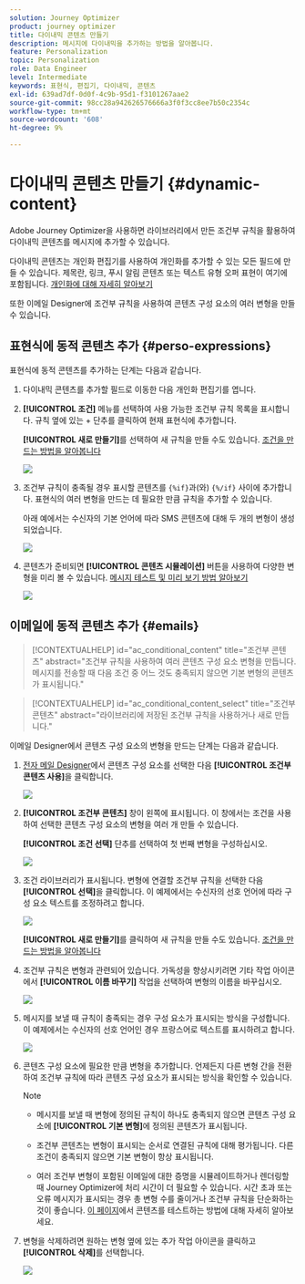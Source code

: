 ```yaml
---
solution: Journey Optimizer
product: journey optimizer
title: 다이내믹 콘텐츠 만들기
description: 메시지에 다이내믹을 추가하는 방법을 알아봅니다.
feature: Personalization
topic: Personalization
role: Data Engineer
level: Intermediate
keywords: 표현식, 편집기, 다이내믹, 콘텐츠
exl-id: 639ad7df-0d0f-4c9b-95d1-f3101267aae2
source-git-commit: 98cc28a942626576666a3f0f3cc8ee7b50c2354c
workflow-type: tm+mt
source-wordcount: '608'
ht-degree: 9%

---
```


# 다이내믹 콘텐츠 만들기 {#dynamic-content}

Adobe Journey Optimizer을 사용하면 라이브러리에서 만든 조건부 규칙을 활용하여 다이내믹 콘텐츠를 메시지에 추가할 수 있습니다.

다이내믹 콘텐츠는 개인화 편집기를 사용하여 개인화를 추가할 수 있는 모든 필드에 만들 수 있습니다. 제목란, 링크, 푸시 알림 콘텐츠 또는 텍스트 유형 오퍼 표현이 여기에 포함됩니다. [개인화에 대해 자세히 알아보기](personalize.md)

또한 이메일 Designer에 조건부 규칙을 사용하여 콘텐츠 구성 요소의 여러 변형을 만들 수 있습니다.

## 표현식에 동적 콘텐츠 추가 {#perso-expressions}

표현식에 동적 콘텐츠를 추가하는 단계는 다음과 같습니다.

1. 다이내믹 콘텐츠를 추가할 필드로 이동한 다음 개인화 편집기를 엽니다.

1. **[!UICONTROL 조건]** 메뉴를 선택하여 사용 가능한 조건부 규칙 목록을 표시합니다. 규칙 옆에 있는 + 단추를 클릭하여 현재 표현식에 추가합니다.

   **[!UICONTROL 새로 만들기]**&#x200B;를 선택하여 새 규칙을 만들 수도 있습니다. [조건을 만드는 방법을 알아봅니다](create-conditions.md)

   ![](assets/conditions-expression.png)

1. 조건부 규칙이 충족될 경우 표시할 콘텐츠를 `{%if}`과(와) `{%/if}` 사이에 추가합니다. 표현식의 여러 변형을 만드는 데 필요한 만큼 규칙을 추가할 수 있습니다.

   아래 예에서는 수신자의 기본 언어에 따라 SMS 콘텐츠에 대해 두 개의 변형이 생성되었습니다.

   ![](assets/conditions-language-sample.png)

1. 콘텐츠가 준비되면 **[!UICONTROL 콘텐츠 시뮬레이션]** 버튼을 사용하여 다양한 변형을 미리 볼 수 있습니다. [메시지 테스트 및 미리 보기 방법 알아보기](../content-management/preview-test.md)

   ![](assets/conditions-preview.png)

## 이메일에 동적 콘텐츠 추가 {#emails}

>[!CONTEXTUALHELP]
>id="ac_conditional_content"
>title="조건부 콘텐츠"
>abstract="조건부 규칙을 사용하여 여러 콘텐츠 구성 요소 변형을 만듭니다. 메시지를 전송할 때 다음 조건 중 어느 것도 충족되지 않으면 기본 변형의 콘텐츠가 표시됩니다."

>[!CONTEXTUALHELP]
>id="ac_conditional_content_select"
>title="조건부 콘텐츠"
>abstract="라이브러리에 저장된 조건부 규칙을 사용하거나 새로 만듭니다."

이메일 Designer에서 콘텐츠 구성 요소의 변형을 만드는 단계는 다음과 같습니다.

1. [전자 메일 Designer](../email/content-from-scratch.md)에서 콘텐츠 구성 요소를 선택한 다음 **[!UICONTROL 조건부 콘텐츠 사용]**&#x200B;을 클릭합니다.

   ![](assets/conditions-enable-conditional.png)

1. **[!UICONTROL 조건부 콘텐츠]** 창이 왼쪽에 표시됩니다. 이 창에서는 조건을 사용하여 선택한 콘텐츠 구성 요소의 변형을 여러 개 만들 수 있습니다.

   **[!UICONTROL 조건 선택]** 단추를 선택하여 첫 번째 변형을 구성하십시오.

   ![](assets/conditions-apply.png)

1. 조건 라이브러리가 표시됩니다. 변형에 연결할 조건부 규칙을 선택한 다음 **[!UICONTROL 선택]**&#x200B;을 클릭합니다. 이 예제에서는 수신자의 선호 언어에 따라 구성 요소 텍스트를 조정하려고 합니다.

   ![](assets/conditions-select.png)

   **[!UICONTROL 새로 만들기]**&#x200B;를 클릭하여 새 규칙을 만들 수도 있습니다. [조건을 만드는 방법을 알아봅니다](create-conditions.md)

1. 조건부 규칙은 변형과 관련되어 있습니다. 가독성을 향상시키려면 기타 작업 아이콘에서 **[!UICONTROL 이름 바꾸기]** 작업을 선택하여 변형의 이름을 바꾸십시오.

   ![](assets/conditions-rename.png)

1. 메시지를 보낼 때 규칙이 충족되는 경우 구성 요소가 표시되는 방식을 구성합니다. 이 예제에서는 수신자의 선호 언어인 경우 프랑스어로 텍스트를 표시하려고 합니다.

   ![](assets/conditions-design.png)

1. 콘텐츠 구성 요소에 필요한 만큼 변형을 추가합니다. 언제든지 다른 변형 간을 전환하여 조건부 규칙에 따라 콘텐츠 구성 요소가 표시되는 방식을 확인할 수 있습니다.

   >[!NOTE]
   >
   >* 메시지를 보낼 때 변형에 정의된 규칙이 하나도 충족되지 않으면 콘텐츠 구성 요소에 **[!UICONTROL 기본 변형]**&#x200B;에 정의된 콘텐츠가 표시됩니다.
   >
   >* 조건부 콘텐츠는 변형이 표시되는 순서로 연결된 규칙에 대해 평가됩니다. 다른 조건이 충족되지 않으면 기본 변형이 항상 표시됩니다.
   >
   >* 여러 조건부 변형이 포함된 이메일에 대한 증명을 시뮬레이트하거나 렌더링할 때 Journey Optimizer에 처리 시간이 더 필요할 수 있습니다. 시간 초과 또는 오류 메시지가 표시되는 경우 총 변형 수를 줄이거나 조건부 규칙을 단순화하는 것이 좋습니다. [이 페이지](../content-management/preview-test.md)에서 콘텐츠를 테스트하는 방법에 대해 자세히 알아보세요.


1. 변형을 삭제하려면 원하는 변형 옆에 있는 추가 작업 아이콘을 클릭하고 **[!UICONTROL 삭제]**&#x200B;를 선택합니다.

   ![](assets/conditions-delete.png)
